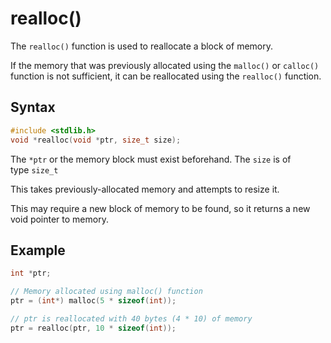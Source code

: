 # realloc()

The `realloc()` function is used to reallocate a block of memory.

If the memory that was previously allocated using the `malloc()` or `calloc()` function is not sufficient, it can be reallocated using the `realloc()` function.  

## Syntax

```c
#include <stdlib.h>  
void *realloc(void *ptr, size_t size);
```

The `*ptr` or the memory block must exist beforehand. The `size` is of type `size_t`

This takes previously-allocated memory and attempts to resize it.

This may require a new block of memory to be found, so it returns a new void pointer to memory.

## Example

```c
int *ptr;

// Memory allocated using malloc() function
ptr = (int*) malloc(5 * sizeof(int));

// ptr is reallocated with 40 bytes (4 * 10) of memory
ptr = realloc(ptr, 10 * sizeof(int));
```